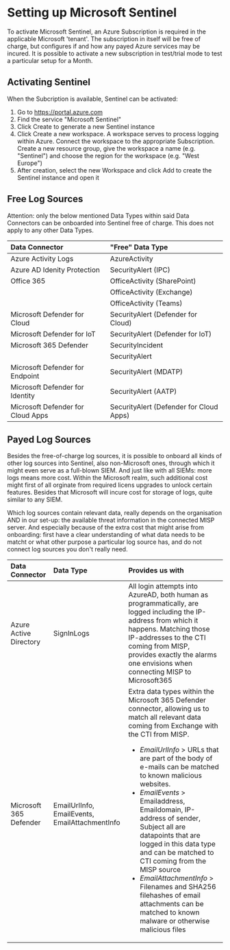 # Setting up Microsoft Sentinel
To activate Microsoft Sentinel, an Azure Subscription is required in the applicable Microsoft 'tenant'. The subscription in itself will be free of charge, but configures if and how any payed Azure services may be incured. It is possible to activate a new subscription in test/trial mode to test a particular setup for a Month.

## Activating Sentinel
When the Subcription is available, Sentinel can be activated:
1. Go to https://portal.azure.com
2. Find the service "Microsoft Sentinel"
3. Click Create to generate a new Sentinel instance
4. Click Create a new workspace. A workspace serves to process logging within Azure. Connect the workspace to the appropriate Subscription. Create a new resource group, give the workspace a name (e.g. "Sentinel") and choose the region for the workspace (e.g. "West Europe")
5. After creation, select the new Workspace and click Add to create the Sentinel instance and open it

## Free Log Sources
Attention: only the below mentioned Data Types within said Data Connectors can be onboarded into Sentinel free of charge. This does not apply to any other Data Types.

| Data Connector | "Free" Data Type |
|:---------------|:-----------------|
| Azure Activity Logs | AzureActivity |
| Azure AD Idenity Protection | SecurityAlert (IPC) |
| Office 365 | OfficeActivity (SharePoint) |
| | OfficeActivity (Exchange) | 
| | OfficeActivity (Teams) |
| Microsoft Defender for Cloud | SecurityAlert (Defender for Cloud) |
| Microsoft Defender for IoT | SecurityAlert (Defender for IoT) |
| Microsoft 365 Defender | SecurityIncident |
| | SecurityAlert |
| Microsoft Defender for Endpoint | SecurityAlert (MDATP) |
| Microsoft Defender for Identity | SecurityAlert (AATP) |
| Microsoft Defender for Cloud Apps | SecurityAlert (Defender for Cloud Apps) |

## Payed Log Sources
Besides the free-of-charge log sources, it is possible to onboard all kinds of other log sources into Sentinel, also non-Microsoft ones, through which it might even serve as a full-blown SIEM. And just like with all SIEMs: more logs means more cost. Within the Microsoft realm, such additional cost might first of all orginate from required licens upgrades to unlock certain features. Besides that Microsoft will incure cost for storage of logs, quite similar to any SIEM.

Which log sources contain relevant data, really depends on the organisation AND in our set-up: the available threat information in the connected MISP server. And especially because of the extra cost that might arise from onboarding: first have a clear understanding of what data needs to be matcht or what other purpose a particular log source has, and do not connect log sources you don't really need.

| Data Connector | Data Type | Provides us with |
|:---------------|:----------|:-----------------|
| Azure Active Directory | SignInLogs | All login attempts into AzureAD, both human as programmatically, are logged including the IP-address from which it happens. Matching those IP-addresses to the CTI coming from MISP, provides exactly the alarms one envisions when connecting MISP to Microsoft365 |
| Microsoft 365 Defender | EmailUrlInfo, EmailEvents, EmailAttachmentInfo | Extra data types within the Microsoft 365 Defender connector, allowing us to match all relevant data coming from Exchange with the CTI from MISP. <ul><li>*EmailUrlInfo* > URLs that are part of the body of e-mails can be matched to known malicious websites.</li><li>*EmailEvents* > Emailaddress, Emaildomain, IP-address of sender, Subject all are datapoints that are logged in this data type and can be matched to CTI coming from the MISP source</li><li>*EmailAttachmentInfo* > Filenames and SHA256 filehashes of email attachments can be matched to known malware or otherwise malicious files</li></ul> |

